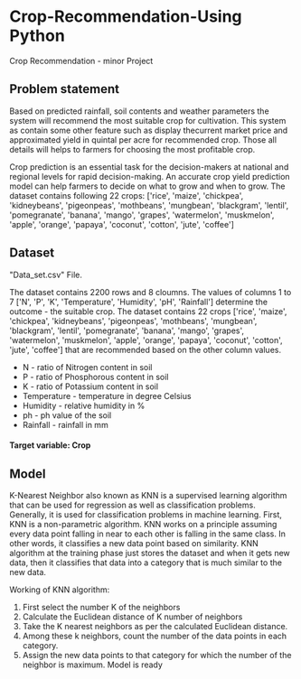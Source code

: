 # Crop-Recommendation-Using Python
Crop Recommendation - minor Project
## Problem statement
Based on predicted rainfall, soil contents and weather parameters the system will recommend the most suitable crop for cultivation. This system as contain some other feature such as display thecurrent market price and approximated yield in quintal per acre for recommended crop. Those all details will helps to farmers for choosing the most profitable crop.

Crop prediction is an essential task for the decision-makers at national and regional levels for rapid decision-making. An accurate crop yield prediction model can help farmers to decide on what to grow and when to grow.
The dataset contains following 22 crops: 
['rice', 'maize', 'chickpea', 'kidneybeans', 'pigeonpeas', 'mothbeans', 'mungbean', 'blackgram', 'lentil', 'pomegranate', 'banana', 'mango', 'grapes', 'watermelon', 'muskmelon', 'apple', 'orange', 'papaya', 'coconut', 'cotton', 'jute', 'coffee']

## Dataset
"Data_set.csv" File.

The dataset contains 2200 rows and 8 cloumns. The values of columns 1 to 7 ['N', 'P', 'K',  'Temperature', 'Humidity', 'pH', 'Rainfall'] determine the outcome - the suitable crop. The dataset contains 22 crops ['rice', 'maize', 'chickpea', 'kidneybeans', 'pigeonpeas', 'mothbeans', 'mungbean', 'blackgram', 'lentil', 'pomegranate', 'banana', 'mango', 'grapes', 'watermelon', 'muskmelon', 'apple', 'orange', 'papaya', 'coconut', 'cotton', 'jute', 'coffee'] that are recommended based on the other column values. 

* N - ratio of Nitrogen content in soil
* P - ratio of Phosphorous content in soil
* K - ratio of Potassium content in soil
* Temperature - temperature in degree Celsius
* Humidity - relative humidity in %
* ph - ph value of the soil
* Rainfall - rainfall in mm
 #### Target variable: Crop

## Model
K-Nearest Neighbor also known as KNN is a supervised learning algorithm that can be used for regression as well as classification problems. Generally, it is used for classification problems in machine learning. First, KNN is a non-parametric algorithm. KNN works on a principle assuming every data point falling in near to each other is falling in the same class. In other words, it classifies a new data point based on similarity. KNN algorithm at the training phase just stores the dataset and when it gets new data, then it classifies that data into a category that is much similar to the new data.

Working of KNN algorithm: 

1. First select the number K of the neighbors 
2. Calculate the Euclidean distance of K number of neighbors 
3. Take the K nearest neighbors as per the calculated Euclidean distance. 
4. Among these k neighbors, count the number of the data points in each category. 
5. Assign the new data points to that category for which the number of the neighbor is maximum. Model is ready 

